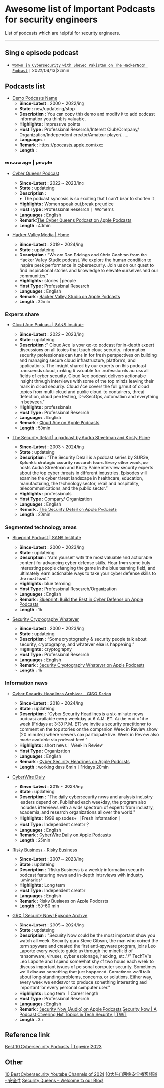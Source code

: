 # Awesome list of Important Podcasts for security engineers

List of podcasts which are helpful for security engineers.

---
## Single episode podcast

* [`Women in Cybersecurity with SheSec Pakistan on The HackerNoon Podcast`](https://hackernoon.com/zh/%E7%BD%91%E7%BB%9C%E5%AE%89%E5%85%A8%E4%B8%AD%E7%9A%84%E5%A5%B3%E6%80%A7%E4%B8%8E-shesec-%E5%B7%B4%E5%9F%BA%E6%96%AF%E5%9D%A6%E5%9C%A8hackernoon-%E6%92%AD%E5%AE%A2)｜2022/04/13|23min

## Podcasts list

* [Demo Podcasts Name](https://Podcasts.website)
  * **Since-Latest** : 2000 ~ 2022/ing
  * **State** : new/updateing/stop
  * **Description** : You can copy this demo and modify it to add podcast information you think is valuable.
  * **Highlights** : Impressive points
  * **Host Type** : Professional Research/Interest Club/Company/ Organization/Independent creator/Amateur player/......
  * **Languages** :
  * **Remark** : https://podcasts.apple.com/xxx
  * **Length** :
 
### encourage | people
* [Cyber Queens Podcast](https://www.cyberqueenspodcast.com/)
  * **Since-Latest** : 2022 ~ 2023/ing
  * **State** : updateing
  * **Description** :<details><summary>The podcast synopsis is so exciting that I can’t bear to shorten it</summary>```“WHERE ARE THE WOMEN IN CYBER?”
The Landscape In 2022 the cyber security field still consists of 24% women and only 2.2% LGBTQ+ minorities. Long-perpetuated gender, age, and demographic biases held by the ‘Baby Boomer’ and Gen-X groups have led to a severe gap in the representation and advancement of women and minorities in this field. Millennials entered the workforce and attempted to forge a new way by asking for small changes; but definitely  conceding others. Currently the Boomers/Gen-X accounting for more than 55% of the workforce are on their way out.There is a new perspective shift happening industry-wide in tech because Gen-Z has arrived, and they don't ask for change - they command it. Millennials and Gen-Z currently make up only 35% of the workforce but that will grow to more than 75% by the end of 2030.The Solution We are not here to simply identify a diversity problem, we are here to solve it. Head-on. It is our mission to close this gap by inspiring and empowering Gen-Z women and minorities to seize their place in the cyber community. Breaking molds to choose careers inherently designated for us by gender bias. Branding cyber as lucrative and exciting. Nurturing a curiosity in tech where it was conditioned out of us. Dispelling the myths surrounding different niches and avenues into cyber and highlighting the success and fulfillment that can be achieved here. We are going to bestow strategies for navigating the mindsets we encounter on a daily basis and how to overcome the challenges they present. We're going to do this fueled by bold, raw, unfiltered insights to propel new talent forward and challenge managers to join the train of progress.WE ARE THE CYBER QUEENS AND WE'RE BUILDING THE SISTERHOOD OF CYBER.WHAT DO WE STAND FOR?1) RADICAL TRANSPARENCY We will never let ourselves, our message, or the value we give be censored or watered down to make a buck on this podcast or its audience. We will also provide truthful, value-driven insights according to our own experiences.2) SUPPORT & EMPOWER We advocate for women unequivocally supporting other women. Eliminating sexist mindsets, toxic competition and leadership between women and minorities. We get enough of that from everyone else. 3) SOCIAL INTEGRITY We are not here to lift women by bashing on men. We don’t believe success is pie and that more for us means less for someone else. We're here to educate and uplift anyone with an interest in getting into this field who may be at a disadvantage to do so.4) INSPIRING ACTION We offer practical advice that can be implemented immediately for listeners to further themselves and gain traction in their cyber education or career. We foster mutual collaboration and give our audience a platform to take action and be supported in those pursuits.5) CREATE LASTING IMPACT We curate content and speakers who deliver unbridled value to our listeners and their perspectives. We do not cater to guests and influencers whose message is limited to their own agenda or whose values do not directly align with our own and our mission.6) INVEST INTENTIONALLY We want to invest in ourselves by paying it forward as much as we can. We will buy from, monetize with, collaborate with, and promote working with other minority-owned small businesses FIRST wherever they can fill the need.```</details>
  * **Highlights** : Women speak out,break prejudice
  * **Host Type** : Professional Research｜ Women's 
  * **Languages** : English
  * **Remark**:[The Cyber Queens Podcast on Apple Podcasts](https://podcasts.apple.com/us/podcast/the-cyber-queens-podcast/id1643732283)
  * **Length** : 40min
 
* [Hacker Valley Media | Home](https://hackervalley.com/)
  * **Since-Latest** : 2019 ~ 2024/ing
  * **State** : updateing
  * **Description** : "We are Ron Eddings and Chris Cochran from the Hacker Valley Studio podcast. We explore the human condition to inspire peak performance in cybersecurity. Join us on our quest to find inspirational stories and knowledge to elevate ourselves and our communities."
  * **Highlights** : stories | people
  * **Host Type** : Professional Research
  * **Languages** : English
  * **Remark** : [Hacker Valley Studio on Apple Podcasts](https://podcasts.apple.com/us/podcast/hacker-valley-studio/id1471881997)
  * **Length** : 25min

### Experts share
* [Cloud Ace Podcast | SANS Institute](https://www.sans.org/podcasts/cloud-ace/)
  * **Since-Latest** : 2022 ~ 2023/ing 
  * **State** : updateing
  * **Description** :" Cloud Ace is your go-to podcast for in-depth expert discussions on all topics that touch cloud security. Information security professionals can tune in for fresh perspectives on building and managing secure cloud infrastructure, platforms, and applications. The insight shared by our experts on this podcast transcends cloud, making it valuable for professionals across all fields of cyber security.
Cloud Ace podcast delivers actionable insight through interviews with some of the top minds leaving their mark in cloud security. Cloud Ace covers the full gamut of cloud topics from multi-cloud and public cloud, to containers, threat detection, cloud pen testing, DevSecOps, automation and everything in between."
  * **Highlights** : professionals
  * **Host Type** : Professional Research 
  * **Languages** : English
  * **Remark** : [Cloud Ace on Apple Podcasts](https://podcasts.apple.com/us/podcast/cloud-ace/id1646566112)
  * **Length** : 50min
 
* [The Security Detail | a podcast by Audra Streetman and Kirsty Paine](https://thesecuritydetail.podbean.com/)
  * **Since-Latest** : 2003 ~ 2024/ing
  * **State** : updateing
  * **Description** : “The Security Detail is a podcast series by SURGe, Splunk’s strategic security research team. Every other week, co-hosts Audra Streetman and Kirsty Paine interview security experts about the top cyber threats in different industries. Episodes will examine the cyber threat landscape in healthcare, education, manufacturing, the technology sector, retail and hospitality, telecommunications, and the public sector.”
  * **Highlights** : professionals
  * **Host Type** : Company/ Organization
  * **Languages** : English
  * **Remark** : [The Security Detail on Apple Podcasts](https://podcasts.apple.com/us/podcast/the-security-detail/id1694608506)
  * **Length** : 20min
 
### Segmented technology areas
* [Blueprint Podcast | SANS Institute](https://www.sans.org/podcasts/blueprint/)
  * **Since-Latest** : 2000 ~ 2023/ing
  * **State** : updateing
  * **Description** : “Arm yourself with the most valuable and actionable content for advancing cyber defense skills. Hear from some truly interesting people changing the game in the blue teaming field, and ultimately learn actionable ways to take your cyber defense skills to the next level.”
  * **Highlights** : blue teaming
  * **Host Type** : Professional Research/Organization
  * **Languages** : English
  * **Remark** :  [Blueprint: Build the Best in Cyber Defense on Apple Podcasts](https://podcasts.apple.com/us/podcast/blueprint-build-the-best-in-cyber-defense/id1517113911)
  * **Length** : 1h
 
* [Security Cryptography Whatever](https://securitycryptographywhatever.com/)
  * **Since-Latest** : 2000 ~ 2023/ing
  * **State** : updateing
  * **Description** : “Some cryptography & security people talk about security, cryptography, and whatever else is happening.”
  * **Highlights** : cryptography
  * **Host Type** : Professional Research
  * **Languages** : English
  * **Remark** :  [Security Cryptography Whatever on Apple Podcasts](https://podcasts.apple.com/us/podcast/security-cryptography-whatever/id1578405214)
  * **Length** : 1h

### Information news
* [Cyber Security Headlines Archives - CISO Series](https://cisoseries.com/category/podcast/cyber-security-headlines/)
  * **Since-Latest** : 2018 ~ 2024/ing
  * **State** : updateing
  * **Description** : “Cyber Security Headlines is a six-minute news podcast available every weekday at 6 A.M. ET. At the end of the week (Fridays at 3:30 P.M. ET) we invite a security practitioner to comment on the top stories on the companion Week in Review show (20 minutes) where viewers can participate live. Week in Review also made available via podcast feed.”
  * **Highlights** : short news｜Week in Review
  * **Host Type** : Organization
  * **Languages** : English
  * **Remark** : [Cyber Security Headlines on Apple Podcasts](https://podcasts.apple.com/us/podcast/cyber-security-headlines/id1527478719)
  * **Length** : working days 6min｜Fridays 20min

* [CyberWire Daily](https://thecyberwire.com/podcasts/daily-podcast)
  * **Since-Latest** : 2015 ~ 2024/ing 
  * **State** : updateing
  * **Description** : "The daily cybersecurity news and analysis industry leaders depend on. Published each weekday, the program also includes interviews with a wide spectrum of experts from industry, academia, and research organizations all over the world."
  * **Highlights** : 1999 episodes+ ｜Fresh information｜
  * **Host Type** : Independent creator？
  * **Languages** : English
  * **Remark** : [CyberWire Daily on Apple Podcasts](https://podcasts.apple.com/us/podcast/cyberwire-daily/id1071831261)
  * **Length** : 25min

* [Risky Business - Risky Business](https://risky.biz/netcasts/risky-business/)
  * **Since-Latest** : 2007 ~ 2023/ing
  * **State** : updateing
  * **Description** : “Risky Business is a weekly information security podcast featuring news and in-depth interviews with industry luminaries”
  * **Highlights** : Long term 
  * **Host Type** : Independent creator
  * **Languages** : English
  * **Remark** : [Risky Business on Apple Podcasts](https://podcasts.apple.com/au/podcast/risky-business/id216478078)
  * **Length** : 50-60 min

* [GRC | Security Now! Episode Archive](https://www.grc.com/securitynow.htm)
  * **Since-Latest** : 2005 ~ 2024/ing
  * **State** : updateing
  * **Description** : "Security Now could be the most important show you watch all week. Security guru Steve Gibson, the man who coined the term spyware and created the first anti-spyware program, joins Leo Laporte every week to guide us through the minefield of ransomware, viruses, cyber espionage, hacking, etc."/" TechTV's Leo Laporte and I spend somewhat shy of two hours each week to discuss important issues of personal computer security. Sometimes we'll discuss something that just happened. Sometimes we'll talk about long-standing problems, concerns, or solutions. Either way, every week we endeavor to produce something interesting and important for every personal computer user."
  * **Highlights** : Long term ｜Career length
  * **Host Type** : Professional Research
  * **Languages** : English
  * **Remark** :  [‎Security Now (Audio) on Apple Podcasts](https://podcasts.apple.com/us/podcast/security-now-audio/id79016499?uo=10)
    [Security Now | A Podcast Covering Hot Topics in Tech Security | TWiT](https://twit.tv/shows/security-now)
  * **Length** : 2h
    
## Reference link
[Best 10 Cybersecurity Podcasts | Tripwire|2023](https://www.tripwire.com/state-of-security/best-cybersecurity-podcasts)

## Other 
[10 Best Cybersecurity Youtube Channels of 2024](https://powerdmarc.com/best-cybersecurity-youtube-channels/)
[10大热门网络安全播客频道 - 安全牛](https://www.aqniu.com/industry/100076.html)
[Security Queens – Welcome to our Blog!](https://securityqueens.co.uk/)
